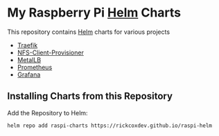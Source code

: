 # My Raspberry Pi [Helm](https://helm.sh) Charts

This repository contains [Helm](https://helm.sh) charts for various projects

* [Traefik](charts/traefik/)
* [NFS-Client-Provisioner](charts/nfs-client-provisioner)
* [MetalLB](charts/metallb)
* [Prometheus](charts/prometheus)
* [Grafana](charts/grafana)

## Installing Charts from this Repository

Add the Repository to Helm:

    helm repo add raspi-charts https://rickcoxdev.github.io/raspi-helm